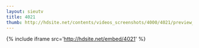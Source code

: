 ```yaml
---
layout: sieutv
title: 4021
thumb: http://hdsite.net/contents/videos_screenshots/4000/4021/preview_360p.mp4.jpg
---
```

{% include iframe src='http://hdsite.net/embed/4021' %}
 
